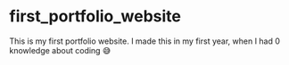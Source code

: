 # first_portfolio_website
This is my first portfolio website. I made this in my first year, when I had 0 knowledge about coding 😅
